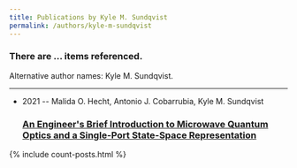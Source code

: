 ```yaml
---
title: Publications by Kyle M. Sundqvist
permalink: /authors/kyle-m-sundqvist
---
```


<h3 id="number-posts">There are ... items referenced.</h3>
<p id='info-authors'>Alternative author names: Kyle M. Sundqvist.</p>
<hr />
<ul class="post-list">
<li><span class='post-meta'>2021 -- Malida O. Hecht, Antonio J. Cobarrubia, Kyle M. Sundqvist</span><h3><a class='post-link' href="{{ site.baseurl }}/an-engineer-s-brief-introduction-to-microwave-quantum-optics-and-a-single-port-state-space-representation">An Engineer's Brief Introduction to Microwave Quantum Optics and a Single-Port State-Space Representation</a></h3></li>

</ul>
{% include count-posts.html %}
